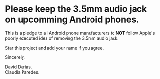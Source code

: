 # Please keep the 3.5mm audio jack on upcomming Android phones.

This is a pledge to all Android phone manufacturers to **NOT** follow Apple's poorly executed idea of removing the 3.5mm audio jack.

Star this project and add your name if you agree.

Sincerely,

David Darias.</br>
Claudia Paredes.
